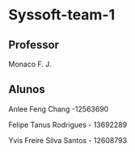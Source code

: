 # Syssoft-team-1

## Professor
Monaco F. J.

## Alunos
Anlee Feng Chang -12563690

Felipe Tanus Rodrigues - 13692289

Yvis Freire Silva Santos - 12608793
